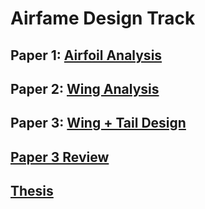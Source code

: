 # Airfame Design Track

## Paper 1: [Airfoil Analysis](../assignment_descriptions/airfoil_analysis.pdf)

## Paper 2: [Wing Analysis](../assignment_descriptions/wing_analysis.pdf)

## Paper 3: [Wing + Tail Design](../assignment_descriptions/wingtail_design.pdf)

## [Paper 3 Review](../assignment_descriptions/formal_review.pdf)

## [Thesis](../assignment_descriptions/thesis.pdf)
